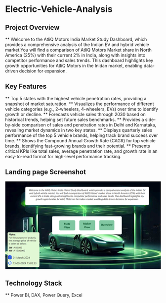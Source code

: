 # Electric-Vehicle-Analysis

## Project Overview
** Welcome to the AtliQ Motors India Market Study Dashboard, which provides a comprehensive analysis of the Indian EV and hybrid vehicle market.You will find a comparison of AtliQ Motors Market share in North America (25%) with their current 2% in India, along with insights into competitor performance and sales trends. This dashboard highlights key growth opportunities for AtliQ Motors in the Inidan market, enabling data-driven decision for expansion.

## Key Features
** Top 5 states with the highest vehicle penetration rates, providing a snapshot of market saturation.
** Visualizes the performance of different vehicle categories (e.g., 2-wheelers, 4-wheelers, EVs) over time to identify growth or decline.
** Forecasts vehicle sales through 2030 based on historical trends, helping set future sales benchmarks.
** Provides a side-by-side comparison of sales and penetration rates in Delhi and Karnataka, revealing market dynamics in two key states.
** Displays quarterly sales performance of the top 5 vehicle brands, helping track brand success over time.
** Shows the Compound Annual Growth Rate (CAGR) for top vehicle brands, identifying fast-growing brands and their potential.
** Presents critical KPIs like total sales, average penetration rate, and growth rate in an easy-to-read format for high-level performance tracking.

## Landing page Screenshot
![Landing page Screenshot](https://github.com/mdaatifraza/Electric-Vehicle-Analysis/blob/main/Electric%20Vehicle%20Analysis/Screenshot%202024-09-13%20153802.png?raw=true)

## Technology Stack
** Power BI, DAX, Power Query, Excel
